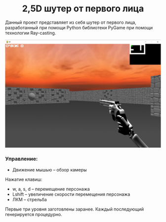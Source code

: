 <div align="center">
    <h1>2,5D шутер от первого лица</h1>
</div>

Данный проект представляет из себя шутер от первого лица, разработанный при помощи Python библиотеки PyGame при помощи технологии Ray-casting.

![Shooter_Screenshot](https://github.com/DmitryPotemkin/2.5D-Python-game/blob/master/Game2%2C5D/textures/Shooter.jpg)

### Управление:
- Движение мышью – обзор камеры

Нажатие клавиш:
- w, a, s, d – перемещение персонажа
- Lshift – увеличение скорости перемещения персонажа
- ЛКМ – стрельба

Первые три уровня заготовлены заранее. Каждый последующий генерируется процедурно.
